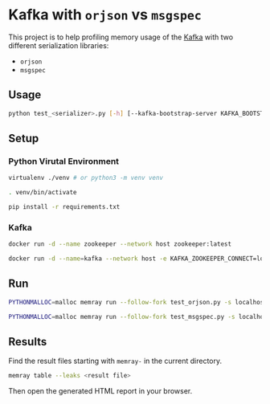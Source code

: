 # Kafka with `orjson` vs `msgspec`

This project is to help profiling memory usage of the [Kafka](https://kafka.apache.org/) with two different serialization libraries:

- `orjson`
- `msgspec`

## Usage

```bash
python test_<serializer>.py [-h] [--kafka-bootstrap-server KAFKA_BOOTSTRAP_SERVER] --count COUNT --kafka-topic KAFKA_TOPIC
```

## Setup

### Python Virutal Environment

```bash
virtualenv ./venv # or python3 -m venv venv

. venv/bin/activate

pip install -r requirements.txt
```

### Kafka

```bash
docker run -d --name zookeeper --network host zookeeper:latest

docker run -d --name=kafka --network host -e KAFKA_ZOOKEEPER_CONNECT=localhost:2181 -e KAFKA_ADVERTISED_LISTENERS=PLAINTEXT://localhost:9092 confluentinc/cp-kafka:latest
```

## Run

```bash
PYTHONMALLOC=malloc memray run --follow-fork test_orjson.py -s localhost:9092 -t test -c 49999

PYTHONMALLOC=malloc memray run --follow-fork test_msgspec.py -s localhost:9092 -t test -c 49999
```

## Results

Find the result files starting with `memray-` in the current directory.

```bash
memray table --leaks <result file>
```

Then open the generated HTML report in your browser.
